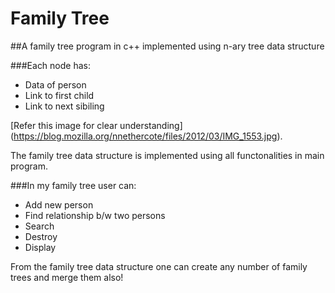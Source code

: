 # Family Tree
##A family tree program in c++ implemented using n-ary tree data structure

###Each node has:
* Data of person
* Link to first child
* Link to next sibiling

[Refer this image for clear understanding] (https://blog.mozilla.org/nnethercote/files/2012/03/IMG_1553.jpg).

The family tree data structure is implemented using all functonalities in main program.

###In my family tree user can:
* Add new person
* Find relationship b/w two persons
* Search
* Destroy
* Display

From the family tree data structure one can create any number of family trees and merge them also!
